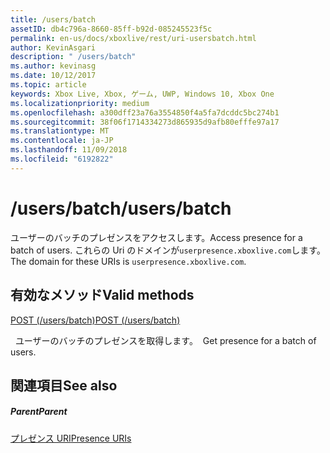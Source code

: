 ```yaml
---
title: /users/batch
assetID: db4c796a-8660-85ff-b92d-085245523f5c
permalink: en-us/docs/xboxlive/rest/uri-usersbatch.html
author: KevinAsgari
description: " /users/batch"
ms.author: kevinasg
ms.date: 10/12/2017
ms.topic: article
keywords: Xbox Live, Xbox, ゲーム, UWP, Windows 10, Xbox One
ms.localizationpriority: medium
ms.openlocfilehash: a300dff23a76a3554850f4a5fa7dcddc5bc274b1
ms.sourcegitcommit: 38f06f1714334273d865935d9afb80efffe97a17
ms.translationtype: MT
ms.contentlocale: ja-JP
ms.lasthandoff: 11/09/2018
ms.locfileid: "6192822"
---
```

# <a name="usersbatch"></a><span data-ttu-id="1fb24-104">/users/batch</span><span class="sxs-lookup"><span data-stu-id="1fb24-104">/users/batch</span></span>
<span data-ttu-id="1fb24-105">ユーザーのバッチのプレゼンスをアクセスします。</span><span class="sxs-lookup"><span data-stu-id="1fb24-105">Access presence for a batch of users.</span></span> <span data-ttu-id="1fb24-106">これらの Uri のドメインが`userpresence.xboxlive.com`します。</span><span class="sxs-lookup"><span data-stu-id="1fb24-106">The domain for these URIs is `userpresence.xboxlive.com`.</span></span>
  
<a id="ID4EV"></a>

 
## <a name="valid-methods"></a><span data-ttu-id="1fb24-107">有効なメソッド</span><span class="sxs-lookup"><span data-stu-id="1fb24-107">Valid methods</span></span>

[<span data-ttu-id="1fb24-108">POST (/users/batch)</span><span class="sxs-lookup"><span data-stu-id="1fb24-108">POST (/users/batch)</span></span>](uri-usersbatchpost.md)

<span data-ttu-id="1fb24-109">&nbsp;&nbsp;ユーザーのバッチのプレゼンスを取得します。</span><span class="sxs-lookup"><span data-stu-id="1fb24-109">&nbsp;&nbsp;Get presence for a batch of users.</span></span>
 
<a id="ID4E6"></a>

 
## <a name="see-also"></a><span data-ttu-id="1fb24-110">関連項目</span><span class="sxs-lookup"><span data-stu-id="1fb24-110">See also</span></span>
 
<a id="ID4EBB"></a>

 
##### <a name="parent"></a><span data-ttu-id="1fb24-111">Parent</span><span class="sxs-lookup"><span data-stu-id="1fb24-111">Parent</span></span> 

[<span data-ttu-id="1fb24-112">プレゼンス URI</span><span class="sxs-lookup"><span data-stu-id="1fb24-112">Presence URIs</span></span>](atoc-reference-presence.md)

   